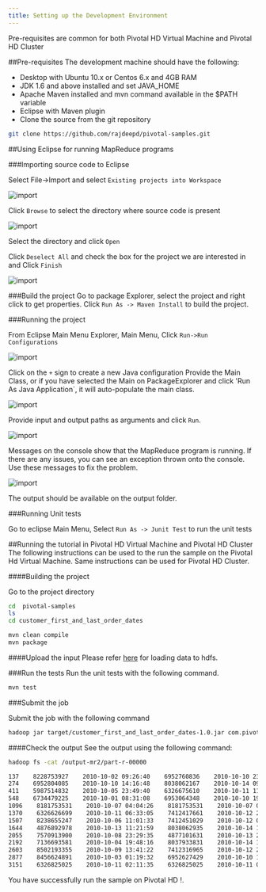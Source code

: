 ```yaml
---
title: Setting up the Development Environment
---
```


Pre-requisites are common for both Pivotal HD Virtual Machine and Pivotal HD Cluster

##Pre-requisites
The development machine should have the following:

* Desktop with Ubuntu 10.x or Centos 6.x and 4GB RAM
* JDK 1.6 and above installed and set JAVA_HOME
* Apache Maven installed and mvn command available in the $PATH variable
* Eclipse with Maven plugin
* Clone the source from the git repository

```bash
git clone https://github.com/rajdeepd/pivotal-samples.git
```

##Using Eclipse for running MapReduce programs

###Importing source code to Eclipse

Select File->Import and select `Existing projects into Workspace`

![import](/images/gs/setup/import-maven.png)

Click `Browse` to select the directory where source code is present

![import](/images/gs/setup/browse.png)

Select the directory and click `Open`

Click `Deselect All` and check the box for the project we are interested in and Click `Finish`

![import](/images/gs/setup/select-project.png)

###Build the project
Go to package Explorer, select the project and right click to get properties.
Click `Run As -> Maven Install` to build the project.

###Running the project

From Eclipse Main Menu Explorer,  Main Menu, Click `Run->Run Configurations`

![import](/images/gs/setup/run.png)

Click on the `+` sign to create a new Java configuration
Provide the Main Class, or if you have selected the Main on PackageExplorer and click 'Run As Java Application`, it will auto-populate the main class.

![import](/images/gs/setup/main-class.png)

Provide input and output paths as arguments and click `Run`.

![import](/images/gs/setup/arguments.png)

Messages on the console show that the MapReduce program is running. If there are any issues, you can see an exception thrown onto the console. Use these messages to fix the problem.

![import](/images/gs/setup/console.png)

The output should be available on the output folder.

###Running Unit tests

Go to eclipse Main Menu, Select `Run As -> Junit Test` to run the unit tests

##Running the tutorial in Pivotal HD Virtual Machine and Pivotal HD Cluster
The following instructions can be used to the run the sample on the Pivotal Hd Virtual Machine.
Same instructions can be used for Pivotal HD Cluster.

####Building the project 

Go to the project directory

```bash
cd  pivotal-samples
ls
cd customer_first_and_last_order_dates
```

```bash
mvn clean compile
mvn package
```

####Upload the input
Please refer [here](./dataset.html) for loading data to hdfs. 

###Run the tests
Run the unit tests with the following command.

```bash
mvn test
```

###Submit the job

Submit the job with the following command

```bash
hadoop jar target/customer_first_and_last_order_dates-1.0.jar com.pivotal.hadoop.CustomerFirstLastOrderDateDriver /retail_demo/orders/orders.tsv.gz /output-mr2
```
####Check the output
See the output using the following command:

```bash
hadoop fs -cat /output-mr2/part-r-00000

137    8228753927    2010-10-02 09:26:40    6952760836    2010-10-10 23:46:16
274    6952804085    2010-10-10 14:16:48    8038062167    2010-10-14 09:17:33
411    5987514832    2010-10-05 23:49:40    6326675610    2010-10-11 11:32:28
548    6734479225    2010-10-01 08:31:08    6953064348    2010-10-10 19:20:25
1096    8181753531    2010-10-07 04:04:26    8181753531    2010-10-07 04:04:26
1370    6326626699    2010-10-11 06:33:05    7412417661    2010-10-12 23:46:44
1507    8238655247    2010-10-06 11:01:33    7412451029    2010-10-12 07:37:18
1644    4876892978    2010-10-13 11:21:59    8038062935    2010-10-14 17:27:29
2055    7570913900    2010-10-08 23:29:35    4877101631    2010-10-13 21:12:05
2192    7136693581    2010-10-04 19:48:16    8037933831    2010-10-14 12:35:21
2603    8502193355    2010-10-09 13:41:22    7412316965    2010-10-12 21:31:32
2877    8456624891    2010-10-03 01:19:32    6952627429    2010-10-10 12:09:08
3151    6326825025    2010-10-11 02:11:35    6326825025    2010-10-11 02:11:35

```
You have successfully run the sample on Pivotal HD !.



